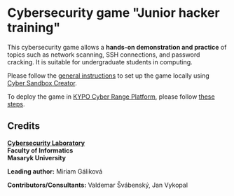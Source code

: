 # Cybersecurity game "Junior hacker training"

This cybersecurity game allows a **hands-on demonstration and practice** of topics such as network scanning, SSH connections, and password cracking. It is suitable for undergraduate students in computing.

Please follow the [general instructions](https://gitlab.ics.muni.cz/muni-kypo-trainings/games/all-games-index) to set up the game locally using [Cyber Sandbox Creator](https://gitlab.ics.muni.cz/muni-kypo-csc/cyber-sandbox-creator).

To deploy the game in [KYPO Cyber Range Platform](https://crp.kypo.muni.cz), please follow [these steps](https://docs.crp.kypo.muni.cz/basic-concepts/typical-workflow-for-training/).

## Credits

**[Cybersecurity Laboratory](https://kypo.fi.muni.cz)**\
**Faculty of Informatics**\
**Masaryk University**

**Leading author:** Miriam Gáliková

**Contributors/Consultants:** Valdemar Švábenský, Jan Vykopal
